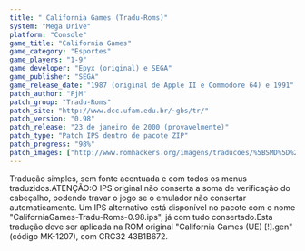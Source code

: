 ```yaml
---
title: " California Games (Tradu-Roms)"
system: "Mega Drive"
platform: "Console"
game_title: "California Games"
game_category: "Esportes"
game_players: "1-9"
game_developer: "Epyx (original) e SEGA"
game_publisher: "SEGA"
game_release_date: "1987 (original de Apple II e Commodore 64) e 1991"
patch_author: "FjM"
patch_group: "Tradu-Roms"
patch_site: "http://www.dcc.ufam.edu.br/~gbs/tr/"
patch_version: "0.98"
patch_release: "23 de janeiro de 2000 (provavelmente)"
patch_type: "Patch IPS dentro de pacote ZIP"
patch_progress: "98%"
patch_images: ["http://www.romhackers.org/imagens/traducoes/%5BSMD%5D%20California%20Games%20-%20Tradu-Roms%20-%201.png","http://www.romhackers.org/imagens/traducoes/%5BSMD%5D%20California%20Games%20-%20Tradu-Roms%20-%202.png","http://www.romhackers.org/imagens/traducoes/%5BSMD%5D%20California%20Games%20-%20Tradu-Roms%20-%203.png"]
---
```

Tradução simples, sem fonte acentuada e com todos os menus traduzidos.ATENÇÃO:O IPS original não conserta a soma de verificação do cabeçalho, podendo travar o jogo se o emulador não consertar automaticamente. Um IPS alternativo está disponível no pacote com o nome "CaliforniaGames-Tradu-Roms-0.98.ips", já com tudo consertado.Esta tradução deve ser aplicada na ROM original "California Games (UE) [!].gen" (código MK-1207), com CRC32 43B1B672.